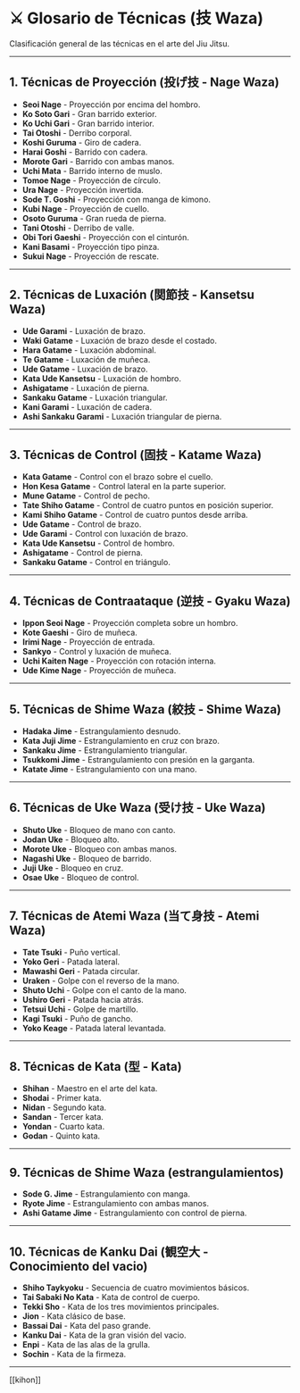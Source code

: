 
# ⚔️ **Glosario de Técnicas (技 Waza)**

Clasificación general de las técnicas en el arte del Jiu Jitsu.

---

## **1. Técnicas de Proyección (投げ技 - Nage Waza)**

- **Seoi Nage** - Proyección por encima del hombro.
- **Ko Soto Gari** - Gran barrido exterior.
- **Ko Uchi Gari** - Gran barrido interior.
- **Tai Otoshi** - Derribo corporal.
- **Koshi Guruma** - Giro de cadera.
- **Harai Goshi** - Barrido con cadera.
- **Morote Gari** - Barrido con ambas manos.
- **Uchi Mata** - Barrido interno de muslo.
- **Tomoe Nage** - Proyección de círculo.
- **Ura Nage** - Proyección invertida.
- **Sode T. Goshi** - Proyección con manga de kimono.
- **Kubi Nage** - Proyección de cuello.
- **Osoto Guruma** - Gran rueda de pierna.
- **Tani Otoshi** - Derribo de valle.
- **Obi Tori Gaeshi** - Proyección con el cinturón.
- **Kani Basami** - Proyección tipo pinza.
- **Sukui Nage** - Proyección de rescate.

---

## **2. Técnicas de Luxación (関節技 - Kansetsu Waza)**

- **Ude Garami** - Luxación de brazo.
- **Waki Gatame** - Luxación de brazo desde el costado.
- **Hara Gatame** - Luxación abdominal.
- **Te Gatame** - Luxación de muñeca.
- **Ude Gatame** - Luxación de brazo.
- **Kata Ude Kansetsu** - Luxación de hombro.
- **Ashigatame** - Luxación de pierna.
- **Sankaku Gatame** - Luxación triangular.
- **Kani Garami** - Luxación de cadera.
- **Ashi Sankaku Garami** - Luxación triangular de pierna.

---

## **3. Técnicas de Control (固技 - Katame Waza)**

- **Kata Gatame** - Control con el brazo sobre el cuello.
- **Hon Kesa Gatame** - Control lateral en la parte superior.
- **Mune Gatame** - Control de pecho.
- **Tate Shiho Gatame** - Control de cuatro puntos en posición superior.
- **Kami Shiho Gatame** - Control de cuatro puntos desde arriba.
- **Ude Gatame** - Control de brazo.
- **Ude Garami** - Control con luxación de brazo.
- **Kata Ude Kansetsu** - Control de hombro.
- **Ashigatame** - Control de pierna.
- **Sankaku Gatame** - Control en triángulo.

---

## **4. Técnicas de Contraataque (逆技 - Gyaku Waza)**

- **Ippon Seoi Nage** - Proyección completa sobre un hombro.
- **Kote Gaeshi** - Giro de muñeca.
- **Irimi Nage** - Proyección de entrada.
- **Sankyo** - Control y luxación de muñeca.
- **Uchi Kaiten Nage** - Proyección con rotación interna.
- **Ude Kime Nage** - Proyección de muñeca.

---

## **5. Técnicas de Shime Waza (絞技 - Shime Waza)**

- **Hadaka Jime** - Estrangulamiento desnudo.
- **Kata Juji Jime** - Estrangulamiento en cruz con brazo.
- **Sankaku Jime** - Estrangulamiento triangular.
- **Tsukkomi Jime** - Estrangulamiento con presión en la garganta.
- **Katate Jime** - Estrangulamiento con una mano.

---

## **6. Técnicas de Uke Waza (受け技 - Uke Waza)**

- **Shuto Uke** - Bloqueo de mano con canto.
- **Jodan Uke** - Bloqueo alto.
- **Morote Uke** - Bloqueo con ambas manos.
- **Nagashi Uke** - Bloqueo de barrido.
- **Juji Uke** - Bloqueo en cruz.
- **Osae Uke** - Bloqueo de control.

---

## **7. Técnicas de Atemi Waza (当て身技 - Atemi Waza)**

- **Tate Tsuki** - Puño vertical.
- **Yoko Geri** - Patada lateral.
- **Mawashi Geri** - Patada circular.
- **Uraken** - Golpe con el reverso de la mano.
- **Shuto Uchi** - Golpe con el canto de la mano.
- **Ushiro Geri** - Patada hacia atrás.
- **Tetsui Uchi** - Golpe de martillo.
- **Kagi Tsuki** - Puño de gancho.
- **Yoko Keage** - Patada lateral levantada.

---

## **8. Técnicas de Kata (型 - Kata)**

- **Shihan** - Maestro en el arte del kata.
- **Shodai** - Primer kata.
- **Nidan** - Segundo kata.
- **Sandan** - Tercer kata.
- **Yondan** - Cuarto kata.
- **Godan** - Quinto kata.

---

## **9. Técnicas de Shime Waza (estrangulamientos)**

- **Sode G. Jime** - Estrangulamiento con manga.
- **Ryote Jime** - Estrangulamiento con ambas manos.
- **Ashi Gatame Jime** - Estrangulamiento con control de pierna.

---

## **10. Técnicas de Kanku Dai (観空大 - Conocimiento del vacio)**

- **Shiho Taykyoku** - Secuencia de cuatro movimientos básicos.
- **Tai Sabaki No Kata** - Kata de control de cuerpo.
- **Tekki Sho** - Kata de los tres movimientos principales.
- **Jion** - Kata clásico de base.
- **Bassai Dai** - Kata del paso grande.
- **Kanku Dai** - Kata de la gran visión del vacio.
- **Enpi** - Kata de las alas de la grulla.
- **Sochin** - Kata de la firmeza.


---
[[kihon]]